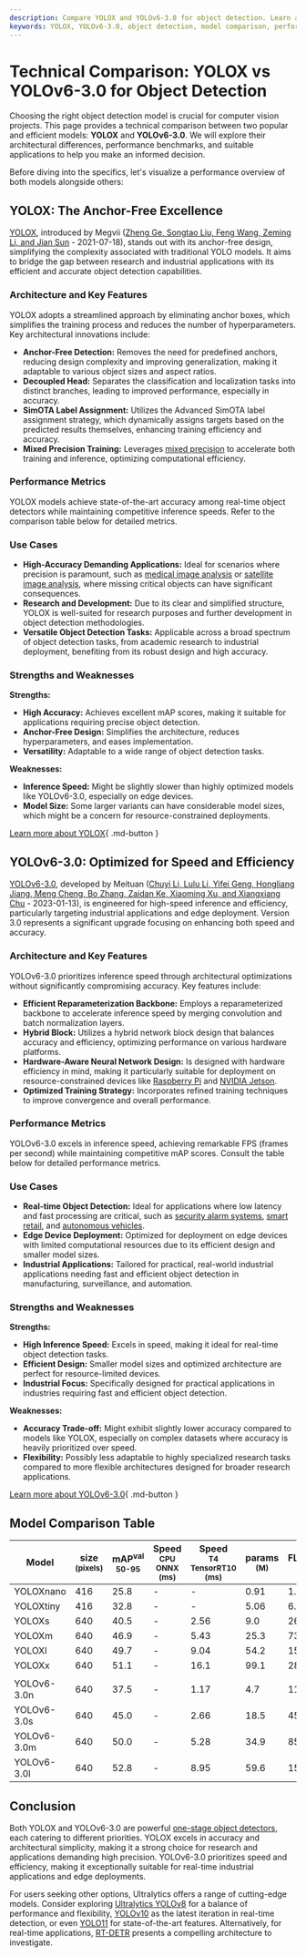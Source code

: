 ```yaml
---
description: Compare YOLOX and YOLOv6-3.0 for object detection. Learn about architecture, performance, and applications to choose the best model for your needs.
keywords: YOLOX, YOLOv6-3.0, object detection, model comparison, performance benchmarks, real-time detection, machine learning, computer vision
---
```


# Technical Comparison: YOLOX vs YOLOv6-3.0 for Object Detection

Choosing the right object detection model is crucial for computer vision projects. This page provides a technical comparison between two popular and efficient models: **YOLOX** and **YOLOv6-3.0**. We will explore their architectural differences, performance benchmarks, and suitable applications to help you make an informed decision.

Before diving into the specifics, let's visualize a performance overview of both models alongside others:

<script async src="https://cdn.jsdelivr.net/npm/chart.js"></script>
<script defer src="../../javascript/benchmark.js"></script>

<canvas id="modelComparisonChart" width="1024" height="400" active-models='["YOLOX", "YOLOv6-3.0"]'></canvas>

## YOLOX: The Anchor-Free Excellence

[YOLOX](https://github.com/Megvii-BaseDetection/YOLOX), introduced by Megvii ([Zheng Ge, Songtao Liu, Feng Wang, Zeming Li, and Jian Sun](https://arxiv.org/abs/2107.08430) - 2021-07-18), stands out with its anchor-free design, simplifying the complexity associated with traditional YOLO models. It aims to bridge the gap between research and industrial applications with its efficient and accurate object detection capabilities.

### Architecture and Key Features

YOLOX adopts a streamlined approach by eliminating anchor boxes, which simplifies the training process and reduces the number of hyperparameters. Key architectural innovations include:

- **Anchor-Free Detection:** Removes the need for predefined anchors, reducing design complexity and improving generalization, making it adaptable to various object sizes and aspect ratios.
- **Decoupled Head:** Separates the classification and localization tasks into distinct branches, leading to improved performance, especially in accuracy.
- **SimOTA Label Assignment:** Utilizes the Advanced SimOTA label assignment strategy, which dynamically assigns targets based on the predicted results themselves, enhancing training efficiency and accuracy.
- **Mixed Precision Training:** Leverages [mixed precision](https://www.ultralytics.com/glossary/mixed-precision) to accelerate both training and inference, optimizing computational efficiency.

### Performance Metrics

YOLOX models achieve state-of-the-art accuracy among real-time object detectors while maintaining competitive inference speeds. Refer to the comparison table below for detailed metrics.

### Use Cases

- **High-Accuracy Demanding Applications:** Ideal for scenarios where precision is paramount, such as [medical image analysis](https://www.ultralytics.com/glossary/medical-image-analysis) or [satellite image analysis](https://www.ultralytics.com/blog/using-computer-vision-to-analyse-satellite-imagery), where missing critical objects can have significant consequences.
- **Research and Development:** Due to its clear and simplified structure, YOLOX is well-suited for research purposes and further development in object detection methodologies.
- **Versatile Object Detection Tasks:** Applicable across a broad spectrum of object detection tasks, from academic research to industrial deployment, benefiting from its robust design and high accuracy.

### Strengths and Weaknesses

**Strengths:**

- **High Accuracy:** Achieves excellent mAP scores, making it suitable for applications requiring precise object detection.
- **Anchor-Free Design:** Simplifies the architecture, reduces hyperparameters, and eases implementation.
- **Versatility:** Adaptable to a wide range of object detection tasks.

**Weaknesses:**

- **Inference Speed:** Might be slightly slower than highly optimized models like YOLOv6-3.0, especially on edge devices.
- **Model Size:** Some larger variants can have considerable model sizes, which might be a concern for resource-constrained deployments.

[Learn more about YOLOX](https://github.com/Megvii-BaseDetection/YOLOX){ .md-button }

## YOLOv6-3.0: Optimized for Speed and Efficiency

[YOLOv6-3.0](https://github.com/meituan/YOLOv6), developed by Meituan ([Chuyi Li, Lulu Li, Yifei Geng, Hongliang Jiang, Meng Cheng, Bo Zhang, Zaidan Ke, Xiaoming Xu, and Xiangxiang Chu](https://arxiv.org/abs/2301.05586) - 2023-01-13), is engineered for high-speed inference and efficiency, particularly targeting industrial applications and edge deployment. Version 3.0 represents a significant upgrade focusing on enhancing both speed and accuracy.

### Architecture and Key Features

YOLOv6-3.0 prioritizes inference speed through architectural optimizations without significantly compromising accuracy. Key features include:

- **Efficient Reparameterization Backbone:** Employs a reparameterized backbone to accelerate inference speed by merging convolution and batch normalization layers.
- **Hybrid Block:** Utilizes a hybrid network block design that balances accuracy and efficiency, optimizing performance on various hardware platforms.
- **Hardware-Aware Neural Network Design:** Is designed with hardware efficiency in mind, making it particularly suitable for deployment on resource-constrained devices like [Raspberry Pi](https://docs.ultralytics.com/guides/raspberry-pi/) and [NVIDIA Jetson](https://docs.ultralytics.com/guides/nvidia-jetson/).
- **Optimized Training Strategy:** Incorporates refined training techniques to improve convergence and overall performance.

### Performance Metrics

YOLOv6-3.0 excels in inference speed, achieving remarkable FPS (frames per second) while maintaining competitive mAP scores. Consult the table below for detailed performance metrics.

### Use Cases

- **Real-time Object Detection:** Ideal for applications where low latency and fast processing are critical, such as [security alarm systems](https://www.ultralytics.com/blog/security-alarm-system-projects-with-ultralytics-yolov8), [smart retail](https://www.ultralytics.com/blog/ai-for-smarter-retail-inventory-management), and [autonomous vehicles](https://www.ultralytics.com/solutions/ai-in-self-driving).
- **Edge Device Deployment:** Optimized for deployment on edge devices with limited computational resources due to its efficient design and smaller model sizes.
- **Industrial Applications:** Tailored for practical, real-world industrial applications needing fast and efficient object detection in manufacturing, surveillance, and automation.

### Strengths and Weaknesses

**Strengths:**

- **High Inference Speed:** Excels in speed, making it ideal for real-time object detection tasks.
- **Efficient Design:** Smaller model sizes and optimized architecture are perfect for resource-limited devices.
- **Industrial Focus:** Specifically designed for practical applications in industries requiring fast and efficient object detection.

**Weaknesses:**

- **Accuracy Trade-off:** Might exhibit slightly lower accuracy compared to models like YOLOX, especially on complex datasets where accuracy is heavily prioritized over speed.
- **Flexibility:** Possibly less adaptable to highly specialized research tasks compared to more flexible architectures designed for broader research applications.

[Learn more about YOLOv6-3.0](https://github.com/meituan/YOLOv6){ .md-button }

## Model Comparison Table

| Model       | size<br><sup>(pixels) | mAP<sup>val<br>50-95 | Speed<br><sup>CPU ONNX<br>(ms) | Speed<br><sup>T4 TensorRT10<br>(ms) | params<br><sup>(M) | FLOPs<br><sup>(B) |
| ----------- | --------------------- | -------------------- | ------------------------------ | ----------------------------------- | ------------------ | ----------------- |
| YOLOXnano   | 416                   | 25.8                 | -                              | -                                   | 0.91               | 1.08              |
| YOLOXtiny   | 416                   | 32.8                 | -                              | -                                   | 5.06               | 6.45              |
| YOLOXs      | 640                   | 40.5                 | -                              | 2.56                                | 9.0                | 26.8              |
| YOLOXm      | 640                   | 46.9                 | -                              | 5.43                                | 25.3               | 73.8              |
| YOLOXl      | 640                   | 49.7                 | -                              | 9.04                                | 54.2               | 155.6             |
| YOLOXx      | 640                   | 51.1                 | -                              | 16.1                                | 99.1               | 281.9             |
|             |                       |                      |                                |                                     |                    |                   |
| YOLOv6-3.0n | 640                   | 37.5                 | -                              | 1.17                                | 4.7                | 11.4              |
| YOLOv6-3.0s | 640                   | 45.0                 | -                              | 2.66                                | 18.5               | 45.3              |
| YOLOv6-3.0m | 640                   | 50.0                 | -                              | 5.28                                | 34.9               | 85.8              |
| YOLOv6-3.0l | 640                   | 52.8                 | -                              | 8.95                                | 59.6               | 150.7             |

## Conclusion

Both YOLOX and YOLOv6-3.0 are powerful [one-stage object detectors](https://www.ultralytics.com/glossary/one-stage-object-detectors), each catering to different priorities. YOLOX excels in accuracy and architectural simplicity, making it a strong choice for research and applications demanding high precision. YOLOv6-3.0 prioritizes speed and efficiency, making it exceptionally suitable for real-time industrial applications and edge deployments.

For users seeking other options, Ultralytics offers a range of cutting-edge models. Consider exploring [Ultralytics YOLOv8](https://docs.ultralytics.com/models/yolov8/) for a balance of performance and flexibility, [YOLOv10](https://docs.ultralytics.com/models/yolov10/) as the latest iteration in real-time detection, or even [YOLO11](https://docs.ultralytics.com/models/yolo11/) for state-of-the-art features. Alternatively, for real-time applications, [RT-DETR](https://docs.ultralytics.com/models/rtdetr/) presents a compelling architecture to investigate.
